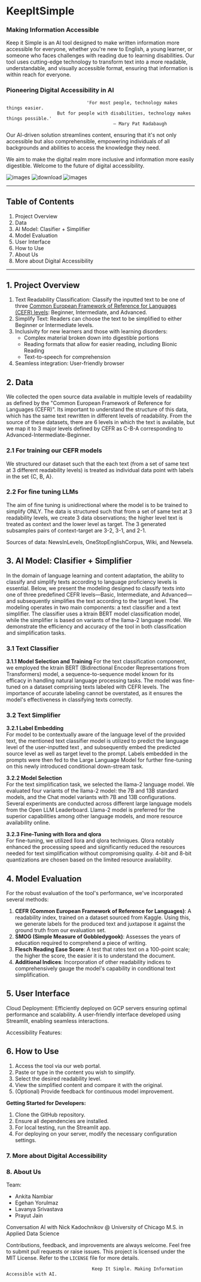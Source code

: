 # KeepItSimple

### Making Information Accessible
Keep it Simple is an AI tool designed to make written information more accessible for everyone, whether you're new to English, a young learner, or someone who faces challenges with reading due to learning disabilities. Our tool uses cutting-edge technology to transform text into a more readable, understandable, and visually accessible format, ensuring that information is within reach for everyone.  

### Pioneering Digital Accessibility in AI
                                  'For most people, technology makes things easier. 
                       But for people with disabilities, technology makes things possible.'
                                            – Mary Pat Radabaugh

Our AI-driven solution streamlines content, ensuring that it's not only accessible but also comprehensible, empowering individuals of all backgrounds and abilities to access the knowledge they need. 

We aim to make the digital realm more inclusive and information more easily digestible. Welcome to the future of digital accessibility.

![images](https://github.com/AnkitaNambiar/keep-it-simple-ai/assets/105748980/a4dbc3c9-c45c-4f8b-9fdd-81d756cb4340)
![download](https://github.com/AnkitaNambiar/keep-it-simple-ai/assets/105748980/2420e913-6615-4385-93e9-6b84d1f483fd)
![images](https://github.com/AnkitaNambiar/keep-it-simple-ai/assets/105748980/9857a86a-f5bb-4b89-908b-bdb8cabfec74)

---
## Table of Contents
1. Project Overview
2. Data
3. AI Model: Clasifier + Simplifier
4. Model Evaluation 
5. User Interface 
6. How to Use
7. About Us
8. More about Digital Accessibility 

---
## 1. Project Overview
1. Text Readability Classification: Classify the inputted text to be one of three [Common European Framework of Reference for Languages (CEFR) levels](https://www.coe.int/en/web/common-european-framework-reference-languages/level-descriptions
): Beginner, Intermediate, and Advanced. 
2. Simplify Text: Readers can choose the text to be simplified to either Beginner or Intermediate levels.
3. Inclusivity for new learners and those with learning disorders:
   - Complex material broken down into digestible portions
   - Reading formats that allow for easier reading, including Bionic Reading
   - Text-to-speech for comprehension
4. Seamless integration: User-friendly browser

## 2. Data
We collected the open source data available in multiple levels of readability as defined by the "Common European Framework of Reference for Languages (CEFR)". Its important to understand the structure of this data, which has the same text rewritten in different levels of readability. From the source of these datasets, there are 6 levels in which the text is available, but we map it to 3 major levels defined by CEFR as C-B-A corresponding to Advanced-Intermediate-Beginner.

### 2.1 For training our CEFR models 
We structured our dataset such that the each text (from a set of same text at 3 different readability levels) is treated as individual data point with labels in the set {C, B, A}. 

### 2.2 For fine tuning LLMs
The aim of fine tuning is unidirectional where the model is to be trained to simplify ONLY. The data is structured such that from a set of same text at 3 readability levels, we create 3 data observations; the higher level text is treated as context and the lower level as target. The 3 generated subsamples pairs of context-target are 3-2, 3-1, and 2-1.

Sources of data: NewsInLevels, OneStopEnglishCorpus, Wiki, and Newsela.

## 3. AI Model: Clasifier + Simplifier 
In the domain of language learning and content adaptation, the ability to classify and simplify texts according to language proficiency levels is essential. 
Below, we present the modeling designed to classify texts into one of three predefined CEFR levels—Basic, Intermediate, and Advanced—and subsequently simplifies the text according to the target level. The modeling operates in two main components: a text classifier and a text simplifier. The classifier uses a ktrain BERT model classification model, while the simplifier is based on variants of the llama-2 language model. We demonstrate the efficiency and accuracy of the tool in both classification and simplification tasks.

### 3.1 Text Classifier
**3.1.1 Model Selection and Training**
For the text classification component, we employed the ktrain BERT (Bidirectional Encoder Representations from Transformers) model, a sequence-to-sequence model known for its efficacy in handling natural language processing tasks. The model was fine-tuned on a dataset comprising texts labeled with CEFR levels. The importance of accurate labeling cannot be overstated, as it ensures the model's effectiveness in classifying texts correctly.

### 3.2 Text Simplifier
**3.2.1 Label Embedding**  \
For model to be contextually aware of the language level of the provided text, the mentioned text classifier model is utilized to predict the language level of the user-inputted text , and subsequently embed the predicted source level as well as target level to the prompt. Labels embedded in the prompts were then fed to the Large Language Model for further fine-tuning on this newly introduced conditional down-stream task. 

**3.2.2 Model Selection**  \
For the text simplification task, we selected the llama-2 language model. We evaluated four variants of the llama-2 model: the 7B and 13B standard models, and the Chat model variants with 7B and 13B configurations. Several experiments are conducted across different large language models from the Open LLM Leaderboard. Llama-2 model is preferred for the superior capabilities among other language models, and more resource availability online.  

**3.2.3 Fine-Tuning with llora and qlora**  \
For fine-tuning, we utilized llora and qlora techniques. Qlora notably enhanced the processing speed and significantly reduced the resources needed for text simplification without compromising quality. 4-bit and 8-bit quantizations are chosen based on the limited resource availability.


## 4. Model Evaluation
For the robust evaluation of the tool's performance, we've incorporated several methods:
1. **CEFR (Common European Framework of Reference for Languages)**: A readability index, trained on a dataset sourced from Kaggle. Using this, we generate labels for the produced text and juxtapose it against the ground truth from our evaluation set.
2. **SMOG (Simple Measure of Gobbledygook)**: Assesses the years of education required to comprehend a piece of writing.
3. **Flesch Reading Ease Score**: A test that rates text on a 100-point scale; the higher the score, the easier it is to understand the document.
4. **Additional Indices**: Incorporation of other readability indices to comprehensively gauge the model's capability in conditional text simplification.

## 5. User Interface 
Cloud Deployment: Efficiently deployed on GCP servers ensuring optimal performance and scalability.
A user-friendly interface developed using Streamlit, enabling seamless interactions.

Accessibility Features:

## 6. How to Use

1. Access the tool via our web portal.
2. Paste or type in the content you wish to simplify.
3. Select the desired readability level.
4. View the simplified content and compare it with the original.
5. (Optional) Provide feedback for continuous model improvement.

**Getting Started for Developers:**
1. Clone the GitHub repository.
2. Ensure all dependencies are installed.
3. For local testing, run the Streamlit app.
4. For deploying on your server, modify the necessary configuration settings.

### 7. More about Digital Accessibility 



### 8. About Us

Team: 
- Ankita Nambiar
- Egehan Yorulmaz
- Lavanya Srivastava
- Prayut Jain

Conversation AI with Nick Kadochnikov @ University of Chicago M.S. in Applied Data Science 

Contributions, feedback, and improvements are always welcome. Feel free to submit pull requests or raise issues.
This project is licensed under the MIT License. Refer to the `LICENSE` file for more details.

                                    Keep It Simple. Making Information Accessible with AI. 
